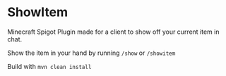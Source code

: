 # ShowItem
Minecraft Spigot Plugin made for a client to show off your current item in chat.

Show the item in your hand by running `/show` or `/showitem`

Build with `mvn clean install`
